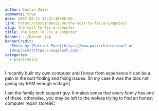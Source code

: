 ```yaml
---
author: Dustin Davis
comments: true
date: 2007-08-21 15:21:40+00:00
link: https://dustindavis.me/the-cost-to-fix-a-computer/
slug: the-cost-to-fix-a-computer
title: The Cost To Fix a Computer
banner: ../banner.jpg
bannerCredit:
  'Photo by [Patrick Fore](https://www.patrickfore.com/) on
  [Unsplash](https://unsplash.com)'
categories:
  - Electronics
---
```


I recently built my own computer and I know from experience it can be a pain in
the butt finding and fixing issues. (In my case it was the bios not giving my
RAM enough voltage.)

I am the family tech support guy. It makes sense that every family has one of
these, otherwise, you may be left to the wolves trying to find an honest
computer repair storeâ€¦
